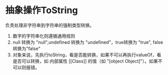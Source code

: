 # 抽象操作ToString
负责处理非字符串到字符串的强制类型转换。
1. 数字的字符串化则遵循通用规则
2. null 转换为 "null",undefined 转换为 "undefined"，true转换为 "true", false 转换为"false"
3. 对象来说，先执行toString，看是否能转换，如果不可以再执行valueOf，看是否可以转换，如
内部属性 [[Class]] 的值（如 "[object Object]"）。如果不可以则报错。
  

